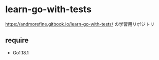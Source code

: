 # learn-go-with-tests

https://andmorefine.gitbook.io/learn-go-with-tests/ の学習用リポジトリ

## require
- Go1.18.1
